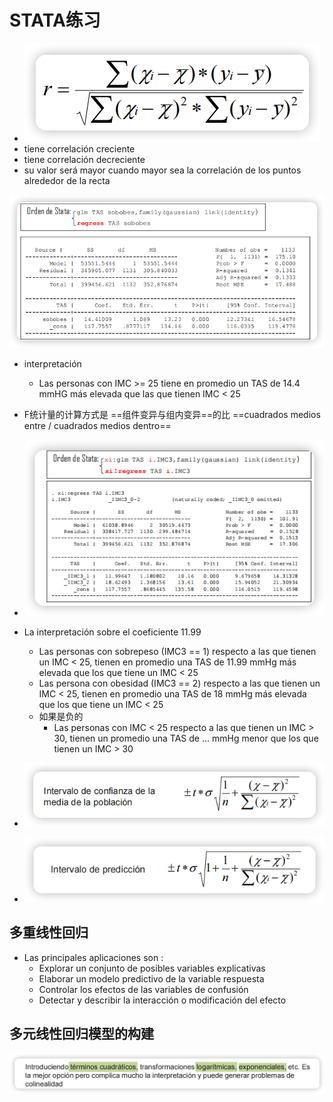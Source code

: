 # STATA练习

* ![image-20231213190108729](../Content/image-20231213190108729.png)
* tiene correlación creciente
* tiene correlación decreciente
* su valor será mayor cuando mayor sea la correlación de los puntos alrededor de la recta

![image-20231213190832357](../Content/image-20231213190832357.png)

* interpretación
    * Las personas con IMC >= 25 tiene en promedio un TAS de 14.4 mmHG más elevada que las que tienen IMC < 25

* F统计量的计算方式是 ==组件变异与组内变异==的比 ==cuadrados medios entre / cuadrados medios dentro==
* ![image-20231214004012188](../Content/image-20231214004012188.png)
* La interpretación sobre el coeficiente 11.99 
    * Las personas con sobrepeso (IMC3 == 1) respecto a las que tienen un IMC < 25, tienen en promedio una TAS de 11.99 mmHg más elevada que los que tiene un IMC < 25
    * Las persona con obesidad (IMC3 == 2) respecto a las que tienen un IMC < 25, tienen en promedio una TAS de 18 mmHg más elevada que los que tiene un IMC < 25
    * 如果是负的
        * Las personas con IMC < 25 respecto a las que tienen un IMC > 30, tienen un promedio una TAS de ... mmHg menor que los que tienen un IMC > 30
* ![image-20231214005946513](../Content/image-20231214005946513.png)
* ![image-20231214010720686](../Content/image-20231214010720686.png)

## 多重线性回归

* Las principales aplicaciones son :
    * Explorar un conjunto de posibles variables explicativas
    * Elaborar un modelo predictivo de la variable respuesta 
    * Controlar los efectos de las variables de confusión
    * Detectar y describir la interacción o modificación del efecto

## 多元线性回归模型的构建

![image-20231214042853404](../Content/image-20231214042853404.png)





























